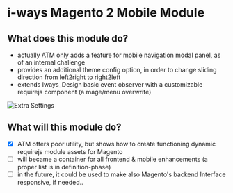 # i-ways Magento 2 Mobile Module

## What does this module do?

- actually ATM only adds a feature for mobile navigation modal panel, as of an internal challenge
- provides an additional theme config option, in order to change sliding direction from left2right to right2left
- extends Iways_Design basic event observer with a customizable requirejs component (a mage/menu overwrite)

![Extra Settings](/view/adminhtml/web/images/documentation/navigation_direction.jpg)

## What will this module do?

- [X] ATM offers poor utility, but shows how to create functioning dynamic requirejs module assets for Magento
- [ ] will became a container for all frontend & mobile enhancements (a proper list is in definition-phase)
- [ ] in the future, it could be used to make also Magento's backend Interface responsive, if needed..
